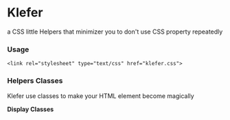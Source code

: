 # Klefer

a CSS little Helpers that minimizer you to don't use CSS property repeatedly

### Usage

`<link rel="stylesheet" type="text/css" href="klefer.css">`

### Helpers Classes

Klefer use classes to make your HTML element become magically

**Display Classes**
